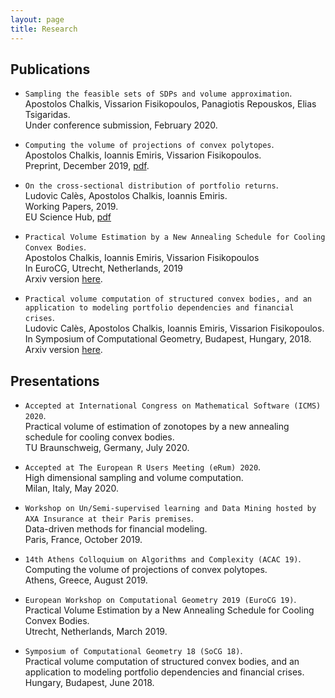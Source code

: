 ```yaml
---
layout: page
title: Research
---
```


## Publications  

- `Sampling the feasible sets of SDPs and volume approximation`.  
Apostolos Chalkis, Vissarion Fisikopoulos, Panagiotis Repouskos, Elias Tsigaridas.  
Under conference submission, February 2020.  

- `Computing the volume of projections of convex polytopes`.  
Apostolos Chalkis, Ioannis Emiris, Vissarion Fisikopoulos.  
Preprint, December 2019, [pdf](https://arxiv.org/abs/1905.05494).  

- `On the cross-sectional distribution of portfolio returns`.  
Ludovic Calès, Apostolos Chalkis, Ioannis Emiris.  
Working Papers, 2019.  
EU Science Hub, [pdf](https://ec.europa.eu/jrc/en/publication/cross-sectional-distribution-portfolios-returns)  

- `Practical Volume Estimation by a New Annealing Schedule for Cooling Convex Bodies`.  
Apostolos Chalkis, Ioannis Emiris, Vissarion Fisikopoulos  
In EuroCG, Utrecht, Netherlands, 2019  
Arxiv version [here](http://www.eurocg2019.uu.nl/papers/7.pdf).  

- `Practical volume computation of structured convex bodies, and an application to modeling portfolio dependencies and financial crises`.  
Ludovic Calès, Apostolos Chalkis, Ioannis Emiris, Vissarion Fisikopoulos.  
In Symposium of Computational Geometry, Budapest, Hungary, 2018.  
Arxiv version [here](https://arxiv.org/abs/1803.05861).  

## Presentations

- `Accepted at International Congress on Mathematical Software (ICMS) 2020`.  
Practical volume of estimation of zonotopes by a new annealing schedule for cooling convex bodies.  
TU Braunschweig, Germany, July 2020.  

- `Accepted at The European R Users Meeting (eRum) 2020`.  
High dimensional sampling and volume computation.  
Milan, Italy, May 2020.  

- `Workshop on Un/Semi-supervised learning and Data Mining hosted by AXA Insurance at their Paris premises`.  
Data-driven methods for financial modeling.  
Paris, France, October 2019.  

- `14th Athens Colloquium on Algorithms and Complexity (ACAC 19)`.  
Computing the volume of projections of convex polytopes.  
Athens, Greece, August 2019.  

- `European Workshop on Computational Geometry 2019 (EuroCG 19)`.  
Practical Volume Estimation by a New Annealing Schedule for Cooling Convex Bodies.  
Utrecht, Netherlands, March 2019.  

- `Symposium of Computational Geometry 18 (SoCG 18)`.  
Practical volume computation of structured convex bodies, and an application to modeling portfolio dependencies and financial crises.  
Hungary, Budapest, June 2018.  
